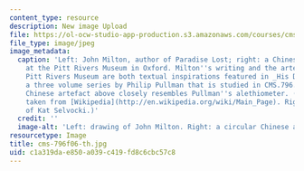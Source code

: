 ```yaml
---
content_type: resource
description: New image Upload
file: https://ol-ocw-studio-app-production.s3.amazonaws.com/courses/cms-796-major-media-texts-fall-2006/c1a319dae850a039c419fd8c6cbc57c8_cms-796f06-th.jpg
file_type: image/jpeg
image_metadata:
  caption: 'Left: John Milton, author of Paradise Lost; right: a Chinese artefact
    at the Pitt Rivers Museum in Oxford. Milton''s writing and the artefacts of the
    Pitt Rivers Museum are both textual inspirations featured in _His Dark Materials_,
    a three volume series by Philip Pullman that is studied in CMS.796. The circular
    Chinese artefact above closely resembles Pullman''s alethiometer. (Left image
    taken from [Wikipedia](http://en.wikipedia.org/wiki/Main_Page). Right image courtesy
    of Kat Selvocki.)'
  credit: ''
  image-alt: 'Left: drawing of John Milton. Right: a circular Chinese artefact.'
resourcetype: Image
title: cms-796f06-th.jpg
uid: c1a319da-e850-a039-c419-fd8c6cbc57c8
---
```

